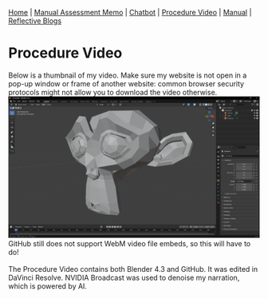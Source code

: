 [Home](index.md) | [Manual Assessment Memo](manual_assessment_memo.md) | [Chatbot](chatbot.md) | [Procedure Video](procedure_video.md) | [Manual](manual.md) | [Reflective Blogs](reflective_blogs.md) 


# Procedure Video


Below is a thumbnail of my video. Make sure my website is not open in a pop-up window or frame of another website: common browser security protocols might not allow you to download the video otherwise.
<br />
[![Blender Add-On Install Procedure Video](blenderdemo_thumb.png)](https://github.com/D-Starr-Stuff/D-Starr-Stuff.github.io/raw/refs/heads/main/Blenderdemo.webm)
<br />
GitHub still does not support WebM video file embeds, so this will have to do!
<br /><br />
The Procedure Video contains both Blender 4.3 and GitHub. It was edited in DaVinci Resolve. NVIDIA Broadcast was used to denoise my narration, which is powered by AI.
